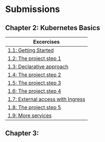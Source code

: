# Submissions

## Chapter 2: Kubernetes Basics
| Excercises  |
| ------------- |
|[1.1: Getting Started](https://github.com/PaulaJuliaBalza/devops-with-kubernetes/tree/1.1)    |
|[1.2: The project,step 1](https://github.com/PaulaJuliaBalza/devops-with-kubernetes/tree/1.2) | 
|[1.3: Declarative approach](https://github.com/PaulaJuliaBalza/devops-with-kubernetes/tree/1.3) |
|[1.4: The project,step 2](https://github.com/PaulaJuliaBalza/devops-with-kubernetes/tree/1.4) |
|[1.5: The project,step 3](https://github.com/PaulaJuliaBalza/devops-with-kubernetes/tree/1.5) |
|[1.6: The project,step 4](https://github.com/PaulaJuliaBalza/devops-with-kubernetes/tree/1.6) |
|[1.7: External access with Ingress](https://github.com/PaulaJuliaBalza/devops-with-kubernetes/tree/1.7) |
|[1.8: The project,step 5](https://github.com/PaulaJuliaBalza/devops-with-kubernetes/tree/1.8) |
|[1.9: More services](https://github.com/PaulaJuliaBalza/devops-with-kubernetes/tree/1.9) |

## Chapter 3: 
